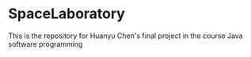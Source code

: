 # SpaceLaboratory
This is the repository for Huanyu Chen's final project in the course Java software programming
